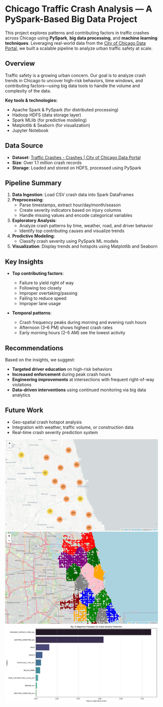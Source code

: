 #  Chicago Traffic Crash Analysis — A PySpark-Based Big Data Project

This project explores patterns and contributing factors in traffic crashes across Chicago using **PySpark**, **big data processing**, and **machine learning techniques**. Leveraging real-world data from the [City of Chicago Data Portal](https://data.cityofchicago.org/), we built a scalable pipeline to analyze urban traffic safety at scale.

##  Overview

Traffic safety is a growing urban concern. Our goal is to analyze crash trends in Chicago to uncover high-risk behaviors, time windows, and contributing factors—using big data tools to handle the volume and complexity of the data.

**Key tools & technologies:**
- Apache Spark & PySpark (for distributed processing)
- Hadoop HDFS (data storage layer)
- Spark MLlib (for predictive modeling)
- Matplotlib & Seaborn (for visualization)
- Jupyter Notebook

## Data Source

- **Dataset**: [Traffic Crashes - Crashes | City of Chicago Data Portal](https://data.cityofchicago.org/Transportation/Traffic-Crashes-Crashes/85ca-t3if)
- **Size**: Over 1.1 million crash records
- **Storage**: Loaded and stored on HDFS, processed using PySpark

## Pipeline Summary

1. **Data Ingestion**: Load CSV crash data into Spark DataFrames
2. **Preprocessing**:
   - Parse timestamps, extract hour/day/month/season
   - Create severity indicators based on injury columns
   - Handle missing values and encode categorical variables
3. **Exploratory Analysis**:
   - Analyze crash patterns by time, weather, road, and driver behavior
   - Identify top contributing causes and visualize trends
4. **Predictive Modeling**:
   - Classify crash severity using PySpark ML models
5. **Visualization**: Display trends and hotspots using Matplotlib and Seaborn

## Key Insights

- **Top contributing factors**:
  - Failure to yield right of way
  - Following too closely
  - Improper overtaking/passing
  - Failing to reduce speed
  - Improper lane usage

- **Temporal patterns**:
  - Crash frequency peaks during morning and evening rush hours
  - Afternoon (3–6 PM) shows highest crash rates
  - Early morning hours (2–5 AM) see the lowest activity

## Recommendations

Based on the insights, we suggest:

- **Targeted driver education** on high-risk behaviors
- **Increased enforcement** during peak crash hours
- **Engineering improvements** at intersections with frequent right-of-way violations
- **Data-driven interventions** using continued monitoring via big data analytics

## Future Work

- Geo-spatial crash hotspot analysis
- Integration with weather, traffic volume, or construction data
- Real-time crash severity prediction system

<img src="images/Map.png" alt="Map" width="700"/>
<img src="images/KMeans.png" alt="KMeans" width="700"/>
<img src="images/t10.png" alt="Top 10" width="700"/>
